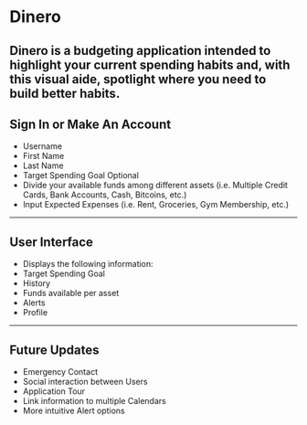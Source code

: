 # Dinero

Dinero is a budgeting application intended to highlight your current spending habits and, with this visual aide, spotlight where you need to build better habits.
---
## Sign In or Make An Account
+ Username
+ First Name
+ Last Name
+ Target Spending Goal
Optional
+ Divide your available funds among different assets (i.e. Multiple Credit Cards, Bank Accounts, Cash, Bitcoins, etc.)
+ Input Expected Expenses (i.e. Rent, Groceries, Gym Membership, etc.)
---
## User Interface
+ Displays the following information:
+ Target Spending Goal
+ History
+ Funds available per asset
+ Alerts
+ Profile
---
## Future Updates
+ Emergency Contact
+ Social interaction between Users
+ Application Tour
+ Link information to multiple Calendars
+ More intuitive Alert options
